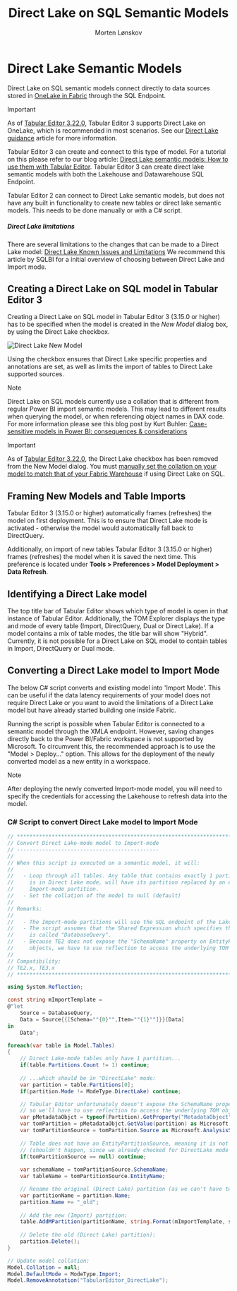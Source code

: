﻿---
uid: direct-lake-sql-model
title: Direct Lake on SQL Semantic Models
author: Morten Lønskov
updated: 2024-08-22
applies_to:
  versions:
    - version: 2.x
    - version: 3.x
  editions:
    - edition: Desktop
      none: x
    - edition: Business
      none: x
    - edition: Enterprise
---

# Direct Lake Semantic Models
Direct Lake on SQL semantic models connect directly to data sources stored in [OneLake in Fabric](https://learn.microsoft.com/en-us/fabric/onelake/onelake-overview) through the SQL Endpoint. 

> [!IMPORTANT]
> As of [Tabular Editor 3.22.0](~/content/te3/other/release-notes/3_22_0.md), Tabular Editor 3 supports Direct Lake on OneLake, which is recommended in most scenarios. See our [Direct Lake guidance](xref:direct-lake-guidance) article for more information.

Tabular Editor 3 can create and connect to this type of model. For a tutorial on this please refer to our blog article: [Direct Lake semantic models: How to use them with Tabular Editor](https://blog.tabulareditor.com/2023/09/26/fabric-direct-lake-with-tabular-editor-part-2-creation/). 
Tabular Editor 3 can create direct lake semantic models with both the Lakehouse and Datawarehouse SQL Endpoint. 

Tabular Editor 2 can connect to Direct Lake semantic models, but does not have any built in functionality to create new tables or direct lake semantic models. This needs to be done manually or with a C# script. 

<div class="NOTE">
  <h5>Direct Lake limitations</h5>
  There are  several limitations to the changes that can be made to a Direct Lake model: <a href="https://learn.microsoft.com/en-us/power-bi/enterprise/directlake-overview#known-issues-and-limitations">Direct Lake Known Issues and Limitations</a> We recommend <a "https://www.sqlbi.com/blog/marco/2024/04/06/direct-lake-vs-import-mode-in-power-bi/"> this article by SQLBI</a> for a initial overview of choosing between Direct Lake and Import mode.
</div>

## Creating a Direct Lake on SQL model in Tabular Editor 3

Creating a Direct Lake on SQL model in Tabular Editor 3 (3.15.0 or higher) has to be specified when the model is created in the _New Model_ dialog box, by using the Direct Lake checkbox. 

![Direct Lake New Model](~/content/assets/images/common/DirectLakeNewModelDialog.png)

Using the checkbox ensures that Direct Lake specific properties and annotations are set, as well as limits the import of tables to Direct Lake supported sources. 

> [!NOTE]
> Direct Lake on SQL models currently use a collation that is different from regular Power BI import semantic models. This may lead to different results when querying the model, or when referencing object names in DAX code.
 For more information please see this blog post by Kurt Buhler: [Case-sensitive models in Power BI: consequences & considerations](https://data-goblins.com/power-bi/case-specific)

> [!IMPORTANT]
> As of [Tabular Editor 3.22.0](~/content/te3/other/release-notes/3_22_0.md), the Direct Lake checkbox has been removed from the New Model dialog. You must [manually set the collation on your model to match that of your Fabric Warehouse](xref:direct-lake-guidance#collation) if using Direct Lake on SQL.

## Framing New Models and Table Imports

Tabular Editor 3 (3.15.0 or higher) automatically frames (refreshes) the model on first deployment. This is to ensure that Direct Lake mode is activated - otherwise the model would automatically fall back to DirectQuery.

Additionally, on import of new tables Tabular Editor 3 (3.15.0 or higher) frames (refreshes) the model when it is saved the next time. This preference is located under **Tools > Preferences > Model Deployment > Data Refresh**.



## Identifying a Direct Lake model
The top title bar of Tabular Editor shows which type of model is open in that instance of Tabular Editor. Additionally, the TOM Explorer displays the type and mode of every table (Import, DirectQuery, Dual or Direct Lake). If a model contains a mix of table modes, the title bar will show "Hybrid". Currently, it is not possible for a Direct Lake on SQL model to contain tables in Import, DirectQuery or Dual mode.


## Converting a Direct Lake model to Import Mode

The below C# script converts and existing model into 'Import Mode'. This can be useful if the data latency requirements of your model does not require Direct Lake or you want to avoid the limitations of a Direct Lake model but have already started building one inside Fabric.

Running the script is possible when Tabular Editor is connected to a semantic model through the XMLA endpoint. However, saving changes directly back to the Power BI/Fabric workspace is not supported by Microsoft. To circumvent this, the recommended approach is to use the "Model > Deploy..." option. This allows for the deployment of the newly converted model as a new entity in a workspace.

> [!NOTE]
> After deploying the newly converted Import-mode model, you will need to specify the credentials for accessing the Lakehouse to refresh data into the model.

### C# Script to convert Direct Lake model to Import Mode

```csharp
// **********************************************************************************
// Convert Direct Lake-mode model to Import-mode
// ---------------------------------------------
//
// When this script is executed on a semantic model, it will:
//
//   - Loop through all tables. Any table that contains exactly 1 partition, which
//     is in Direct Lake mode, will have its partition replaced by an equivalent
//     Import-mode partition.
//   - Set the collation of the model to null (default)
// 
// Remarks:
// 
//   - The Import-mode partitions will use the SQL endpoint of the Lakehouse.
//   - The script assumes that the Shared Expression which specifies the SQL endpoint
//     is called "DatabaseQuery".
//   - Because TE2 does not expose the "SchemaName" property on EntityPartition
//     objects, we have to use reflection to access the underlying TOM objects.
//
// Compatibility:
// TE2.x, TE3.x
// **********************************************************************************

using System.Reflection;

const string mImportTemplate = 
@"let
    Source = DatabaseQuery,
    Data = Source{{[Schema=""{0}"",Item=""{1}""]}}[Data]
in
    Data";

foreach(var table in Model.Tables)
{
    // Direct Lake-mode tables only have 1 partition...
    if(table.Partitions.Count != 1) continue;
    
    // ...which should be in "DirectLake" mode:
    var partition = table.Partitions[0];
    if(partition.Mode != ModeType.DirectLake) continue;

    // Tabular Editor unfortunately doesn't expose the SchemaName property of EntityPartitionSources,
    // so we'll have to use reflection to access the underlying TOM object.
    var pMetadataObjct = typeof(Partition).GetProperty("MetadataObject", BindingFlags.Instance | BindingFlags.NonPublic | BindingFlags.DeclaredOnly);
    var tomPartition = pMetadataObjct.GetValue(partition) as Microsoft.AnalysisServices.Tabular.Partition;
    var tomPartitionSource = tomPartition.Source as Microsoft.AnalysisServices.Tabular.EntityPartitionSource;
    
    // Table does not have an EntityPartitionSource, meaning it is not a Direct Lake table
    // (shouldn't happen, since we already checked for DirectLake mode above...)
    if(tomPartitionSource == null) continue;
    
    var schemaName = tomPartitionSource.SchemaName;
    var tableName = tomPartitionSource.EntityName;

    // Rename the original (Direct Lake) partition (as we can't have two partitions with the same name):
    var partitionName = partition.Name;
    partition.Name += "_old";
    
    // Add the new (Import) partition:
    table.AddMPartition(partitionName, string.Format(mImportTemplate, schemaName, tableName));
    
    // Delete the old (Direct Lake) partition):
    partition.Delete();
}

// Update model collation:
Model.Collation = null;
Model.DefaultMode = ModeType.Import;
Model.RemoveAnnotation("TabularEditor_DirectLake");
```